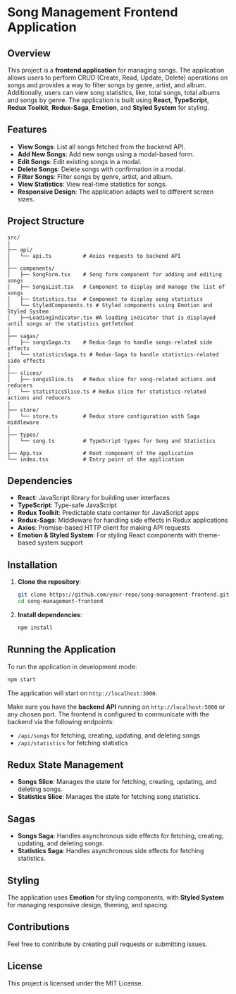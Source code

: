 
# Song Management Frontend Application

## Overview

This project is a **frontend application** for managing songs. The application allows users to perform CRUD (Create, Read, Update, Delete) operations on songs and provides a way to filter songs by genre, artist, and album. Additionally, users can view song statistics, like, total songs, total albums and songs by genre. The application is built using **React**, **TypeScript**, **Redux Toolkit**, **Redux-Saga**, **Emotion**, and **Styled System** for styling.

## Features

- **View Songs**: List all songs fetched from the backend API.
- **Add New Songs**: Add new songs using a modal-based form.
- **Edit Songs**: Edit existing songs in a modal.
- **Delete Songs**: Delete songs with confirmation in a modal.
- **Filter Songs**: Filter songs by genre, artist, and album.
- **View Statistics**: View real-time statistics for songs.
- **Responsive Design**: The application adapts well to different screen sizes.

## Project Structure

```
src/
│
├── api/
│   └── api.ts          # Axios requests to backend API
│
├── components/
│   ├── SongForm.tsx    # Song form component for adding and editing songs
│   ├── SongsList.tsx   # Component to display and manage the list of songs
│   ├── Statistics.tsx  # Component to display song statistics
│   └── StyledComponents.ts # Styled components using Emotion and Styled System
│   ├──LoadingIndicator.tsx #A loading indicator that is displayed until songs or the statistics getfetched
│
├── sagas/
│   ├── songsSaga.ts    # Redux-Saga to handle songs-related side effects
│   └── statisticsSaga.ts # Redux-Saga to handle statistics-related side effects
│
├── slices/
│   ├── songsSlice.ts   # Redux slice for song-related actions and reducers
│   └── statisticsSlice.ts # Redux slice for statistics-related actions and reducers
│
├── store/
│   └── store.ts        # Redux store configuration with Saga middleware
│
├── types/
│   └── song.ts         # TypeScript types for Song and Statistics
│
├── App.tsx             # Root component of the application
└── index.tsx           # Entry point of the application
```

## Dependencies

- **React**: JavaScript library for building user interfaces
- **TypeScript**: Type-safe JavaScript
- **Redux Toolkit**: Predictable state container for JavaScript apps
- **Redux-Saga**: Middleware for handling side effects in Redux applications
- **Axios**: Promise-based HTTP client for making API requests
- **Emotion & Styled System**: For styling React components with theme-based system support

## Installation

1. **Clone the repository**:
    ```bash
    git clone https://github.com/your-repo/song-management-frontend.git
    cd song-management-frontend
    ```

2. **Install dependencies**:
    ```bash
    npm install
    ```

## Running the Application

To run the application in development mode:

```bash
npm start
```

The application will start on `http://localhost:3000`.

Make sure you have the **backend API** running on `http://localhost:5000` or any chosen port. The frontend is configured to communicate with the backend via the following endpoints:
- `/api/songs` for fetching, creating, updating, and deleting songs
- `/api/statistics` for fetching statistics

## Redux State Management

- **Songs Slice**: Manages the state for fetching, creating, updating, and deleting songs.
- **Statistics Slice**: Manages the state for fetching song statistics.

## Sagas

- **Songs Saga**: Handles asynchronous side effects for fetching, creating, updating, and deleting songs.
- **Statistics Saga**: Handles asynchronous side effects for fetching statistics.

## Styling

The application uses **Emotion** for styling components, with **Styled System** for managing responsive design, theming, and spacing.

## Contributions

Feel free to contribute by creating pull requests or submitting issues.

## License

This project is licensed under the MIT License.
